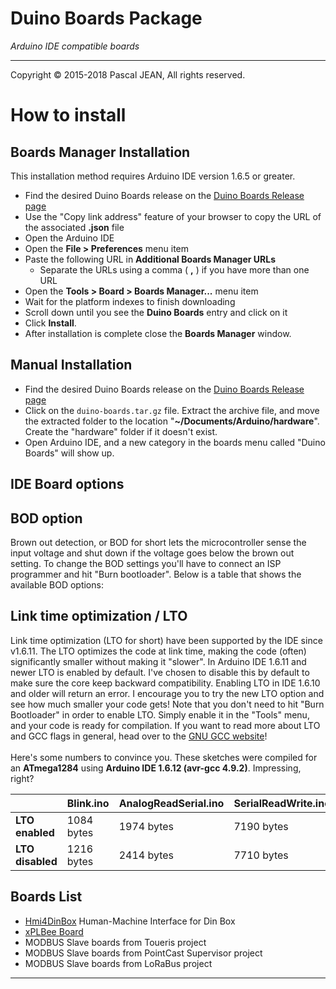 # Duino Boards Package

*Arduino IDE compatible boards*

---
Copyright © 2015-2018 Pascal JEAN, All rights reserved.

# How to install

## Boards Manager Installation

This installation method requires Arduino IDE version 1.6.5 or greater.

* Find the desired Duino Boards release on the [Duino Boards Release page](https://github.com/epsilonrt/duino-boards/releases)  
* Use the "Copy link address" feature of your browser to copy the URL of the associated **.json** file  
* Open the Arduino IDE  
* Open the **File > Preferences** menu item  
* Paste the following URL in **Additional Boards Manager URLs**  
    * Separate the URLs using a comma ( **,** ) if you have more than one URL  
* Open the **Tools > Board > Boards Manager...** menu item  
* Wait for the platform indexes to finish downloading  
* Scroll down until you see the **Duino Boards** entry and click on it  
* Click **Install**.
* After installation is complete close the **Boards Manager** window.

## Manual Installation

* Find the desired Duino Boards release on the [Duino Boards Release page](https://github.com/epsilonrt/duino-boards/releases)  
* Click on the `duino-boards.tar.gz` file. Extract the archive file, and move the extracted folder to the location "**~/Documents/Arduino/hardware**". Create the "hardware" folder if it doesn't exist.
* Open Arduino IDE, and a new category in the boards menu called "Duino Boards" will show up.

## IDE Board options

## BOD option

Brown out detection, or BOD for short lets the microcontroller sense the input voltage and shut down if the voltage goes below the brown out setting. To change the BOD settings you'll have to connect an ISP programmer and hit "Burn bootloader". Below is a table that shows the available BOD options:


## Link time optimization / LTO

Link time optimization (LTO for short) have been supported by the IDE since v1.6.11. The LTO optimizes the code at link time, making the code (often) significantly smaller without making it "slower". In Arduino IDE 1.6.11 and newer LTO is enabled by default. I've chosen to disable this by default to make sure the core keep backward compatibility. Enabling LTO in IDE 1.6.10 and older will return an error. 
I encourage you to try the new LTO option and see how much smaller your code gets! Note that you don't need to hit "Burn Bootloader" in order to enable LTO. Simply enable it in the "Tools" menu, and your code is ready for compilation. If you want to read more about LTO and GCC flags in general, head over to the [GNU GCC website](https://gcc.gnu.org/onlinedocs/gcc/Optimize-Options.html)!
<br/> <br/>
Here's some numbers to convince you. These sketches were compiled for an **ATmega1284** using **Arduino IDE 1.6.12 (avr-gcc 4.9.2)**. Impressing, right?
<br/>

|                  | Blink.ino  | AnalogReadSerial.ino  | SerialReadWrite.ino | CardInfo.ino |
|------------------|------------|-----------------------|---------------------|--------------|
| **LTO enabled**  | 1084 bytes | 1974 bytes            | 7190 bytes          | 9416 bytes   |
| **LTO disabled** | 1216 bytes | 2414 bytes            | 7710 bytes          | 11518 bytes  |

## Boards List

* [Hmi4DinBox](https://github.com/epsilonrt/Hmi4DinBox) Human-Machine Interface for Din Box 
* [xPLBee Board](https://github.com/epsilonrt/xplbee)  
* MODBUS Slave boards from Toueris project
* MODBUS Slave boards from PointCast Supervisor project
* MODBUS Slave boards from LoRaBus project

------
